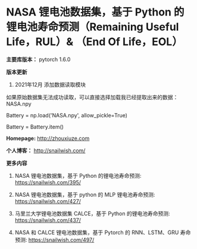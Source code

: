# NASA 锂电池数据集，基于 Python 的锂电池寿命预测（Remaining Useful Life，RUL）& （End Of Life，EOL）

**主要库版本：** pytorch 1.6.0

**版本更新** 
1. 2021年12月 添加数据读取模块

  如果原始数据集无法成功读取，可以直接选择加载我已经提取出来的数据：NASA.npy

  Battery = np.load('NASA.npy', allow_pickle=True)

  Battery = Battery.item()

**Homepage:** http://zhouxiuze.com

**个人博客：** http://snailwish.com/

**更多内容**

1. NASA 锂电池数据集，基于 Python 的锂电池寿命预测: https://snailwish.com/395/

2. NASA 锂电池数据集，基于 python 的 MLP 锂电池寿命预测: https://snailwish.com/427/

3. 马里兰大学锂电池数据集 CALCE，基于 Python 的锂电池寿命预测: https://snailwish.com/437/

4. NASA 和 CALCE 锂电池数据集，基于 Pytorch 的 RNN、LSTM、GRU 寿命预测: https://snailwish.com/497/
